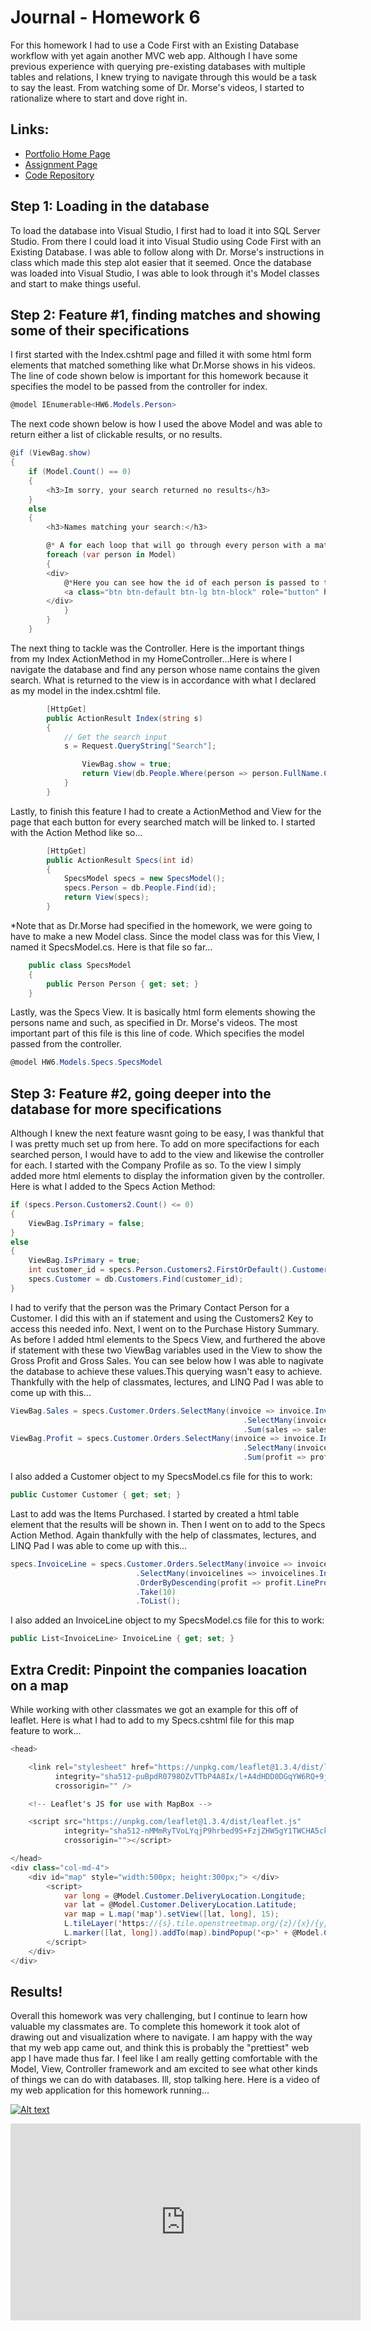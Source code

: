 # Journal - Homework 6

For this homework I had to use a Code First with an Existing Database workflow with yet again another MVC web app. Although I have some previous experience with querying pre-existing databases with multiple tables and relations, I knew trying to navigate through this would be a task to say the least. From watching some of Dr. Morse's videos, I started to rationalize where to start and dove right in.

## Links:

* [Portfolio Home Page](https://nki13.github.io)
* [Assignment Page](http://www.wou.edu/~morses/classes/cs46x/assignments/HW6_1819.html)
* [Code Repository](https://github.com/nki13/nki13.github.io/tree/master/CS460/HW6)

## Step 1: Loading in the database

To load the database into Visual Studio, I first had to load it into SQL Server Studio. From there I could load it into Visual Studio using Code First with an Existing Database. I was able to follow along with Dr. Morse's instructions in class which made this step alot easier that it seemed. Once the database was loaded into Visual Studio, I was able to look through it's Model classes and start to make things useful.

## Step 2: Feature #1, finding matches and showing some of their specifications

I first started with the Index.cshtml page and filled it with some html form elements that matched something like what Dr.Morse shows in his videos. The line of code shown below is important for this homework because it specifies the model to be passed from the controller for index.

```cs
@model IEnumerable<HW6.Models.Person>
```
The next code shown below is how I used the above Model and was able to return either a list of clickable results, or no results.
```cs
@if (ViewBag.show)
{
    if (Model.Count() == 0)
    {
        <h3>Im sorry, your search returned no results</h3>
    }
    else
    {
        <h3>Names matching your search:</h3>

        @* A for each loop that will go through every person with a match to the search, and create a button for the user to interact with the search*@
        foreach (var person in Model)
        {
        <div>
            @*Here you can see how the id of each person is passed to the Specs parameter, and how user is taken to that page*@
            <a class="btn btn-default btn-lg btn-block" role="button" href="Home/Specs/@person.PersonID">@person.FullName (@person.PreferredName)</a>
        </div>
            }
        }
    }
```
The next thing to tackle was the Controller. Here is the important things from my Index ActionMethod in my HomeController...Here is where I navigate the database and find any person whose name contains the given search. What is returned to the view is in accordance with what I declared as my model in the index.cshtml file.
```cs
        [HttpGet]
        public ActionResult Index(string s)
        {
            // Get the search input
            s = Request.QueryString["Search"];

                ViewBag.show = true;
                return View(db.People.Where(person => person.FullName.Contains(s)).ToList());
            }   
        }
```
Lastly, to finish this feature I had to create a ActionMethod and View for the page that each button for every searched match will be linked to. I started with the Action Method like so...
```cs
        [HttpGet]
        public ActionResult Specs(int id)
        {
            SpecsModel specs = new SpecsModel();
            specs.Person = db.People.Find(id);
            return View(specs);
        }
```
*Note that as Dr.Morse had specified in the homework, we were going to have to make a new Model class. Since the model class was for this View, I named it SpecsModel.cs. Here is that file so far...
```cs
    public class SpecsModel
    {
        public Person Person { get; set; }
    }
```
Lastly, was the Specs View. It is basically html form elements showing the persons name and such, as specified in Dr. Morse's videos. The most important part of this file is this line of code. Which specifies the model passed from the controller.
```cs
@model HW6.Models.Specs.SpecsModel
```

## Step 3: Feature #2, going deeper into the database for more specifications

Although I knew the next feature wasnt going to be easy, I was thankful that I was pretty much set up from here. To add on more specifactions for each searched person, I would have to add to the view and likewise the controller for each. I started with the Company Profile as so. To the view I simply added more html elements to display the information given by the controller. Here is what I added to the Specs Action Method:
```cs
if (specs.Person.Customers2.Count() <= 0)
{
    ViewBag.IsPrimary = false;
}
else
{
    ViewBag.IsPrimary = true;
    int customer_id = specs.Person.Customers2.FirstOrDefault().CustomerID;
    specs.Customer = db.Customers.Find(customer_id);
}
```
I had to verify that the person was the Primary Contact Person for a Customer. I did this with an if statement and using the Customers2 Key to access this needed info.
Next, I went on to the Purchase History Summary. As before I added html elements to the Specs View, and furthered the above if statement with these two ViewBag variables used in the View to show the Gross Profit and Gross Sales. You can see below how I was able to nagivate the database to achieve these values.This querying wasn't easy to achieve. Thankfully with the help of classmates, lectures, and LINQ Pad I was able to come up with this...
```cs
ViewBag.Sales = specs.Customer.Orders.SelectMany(invoice => invoice.Invoices)
                                                    .SelectMany(invoicelines => invoicelines.InvoiceLines)
                                                    .Sum(sales => sales.ExtendedPrice);
ViewBag.Profit = specs.Customer.Orders.SelectMany(invoice => invoice.Invoices)
                                                    .SelectMany(invoicelines => invoicelines.InvoiceLines)
                                                    .Sum(profit => profit.LineProfit);
```
I also added a Customer object to my SpecsModel.cs file for this to work:
```cs
public Customer Customer { get; set; }
```
Last to add was the Items Purchased. I started by created a html table element that the results will be shown in. Then I went on to add to the Specs Action Method. Again thankfully with the help of classmates, lectures, and LINQ Pad I was able to come up with this...
```cs
specs.InvoiceLine = specs.Customer.Orders.SelectMany(invoice => invoice.Invoices)
                            .SelectMany(invoicelines => invoicelines.InvoiceLines)
                            .OrderByDescending(profit => profit.LineProfit)
                            .Take(10)
                            .ToList();
```
I also added an InvoiceLine object to my SpecsModel.cs file for this to work:
```cs
public List<InvoiceLine> InvoiceLine { get; set; }
```

## Extra Credit: Pinpoint the companies loacation on a map

While working with other classmates we got an example for this off of leaflet. Here is what I had to add to my Specs.cshtml file for this map feature to work...
```cs
<head>

    <link rel="stylesheet" href="https://unpkg.com/leaflet@1.3.4/dist/leaflet.css"
          integrity="sha512-puBpdR0798OZvTTbP4A8Ix/l+A4dHDD0DGqYW6RQ+9jxkRFclaxxQb/SJAWZfWAkuyeQUytO7+7N4QKrDh+drA=="
          crossorigin="" />

    <!-- Leaflet's JS for use with MapBox -->

    <script src="https://unpkg.com/leaflet@1.3.4/dist/leaflet.js"
            integrity="sha512-nMMmRyTVoLYqjP9hrbed9S+FzjZHW5gY1TWCHA5ckwXZBadntCNs8kEqAWdrb9O7rxbCaA4lKTIWjDXZxflOcA=="
            crossorigin=""></script>

</head>
<div class="col-md-4">
    <div id="map" style="width:500px; height:300px;"> </div>
        <script>
            var long = @Model.Customer.DeliveryLocation.Longitude;
            var lat = @Model.Customer.DeliveryLocation.Latitude;
            var map = L.map('map').setView([lat, long], 15);
            L.tileLayer('https://{s}.tile.openstreetmap.org/{z}/{x}/{y}.png', {attribution: '&copy; <a href="https://www.openstreetmap.org/copyright">OpenStreetMap</a> contributors'}).addTo(map);
            L.marker([lat, long]).addTo(map).bindPopup('<p>' + @Model.Customer.City.CityName + '</p>').openPopup();
        </script>
    </div>
</div>
```

## Results!

Overall this homework was very challenging, but I continue to learn how valuable my classmates are. To complete this homework it took alot of drawing out and visualization where to navigate. I am happy with the way that my web app came out, and think this is probably the "prettiest" web app I have made thus far. I feel like I am really getting comfortable with the Model, View, Controller framework and am excited to see what other kinds of things we can do with databases. Ill, stop talking here. Here is a video of my web application for this homework running...

[![Alt text](https://img.youtube.com/vi/4OX-1DG7mv0/0.jpg)](https://www.youtube.com/watch?v=4OX-1DG7mv0)

<iframe width="560" height="315" src="https://www.youtube.com/embed/4OX-1DG7mv0" frameborder="0" allow="accelerometer; autoplay; encrypted-media; gyroscope; picture-in-picture" allowfullscreen></iframe>
